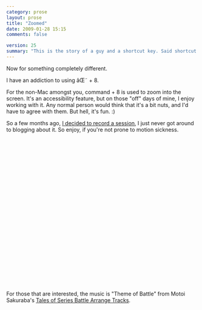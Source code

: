```yaml
---
category: prose
layout: prose
title: "Zoomed"
date: 2009-01-28 15:15
comments: false

version: 25
summary: "This is the story of a guy and a shortcut key. Said shortcut key is supposed to be used for accessibility, but sometimes said guy actually likes working with the mode on. If you don't easily get motion sick, take a look if you're not keen on trying it yourself."
---
```


Now for something completely different.

I have an addiction to using âŒ˜ + 8.

For the non-Mac amongst you, command + 8 is used to zoom into the screen. It's an accessibility feature, but on those "off" days of mine, I enjoy working with it. Any normal person would think that it's a bit nuts, and I'd have to agree with them. But hell, it's fun. :)

So a few months ago, [I decided to record a session][1], I just never got around to blogging about it. So enjoy, if you're not prone to motion sickness.

<object width="619" height="387"><param name="allowfullscreen" value="true" /><param name="allowscriptaccess" value="always" /><param name="movie" value="http://vimeo.com/moogaloop.swf?clip_id=2402462&amp;server=vimeo.com&amp;show_title=1&amp;show_byline=1&amp;show_portrait=0&amp;color=00ADEF&amp;fullscreen=1" /><embed src="http://vimeo.com/moogaloop.swf?clip_id=2402462&amp;server=vimeo.com&amp;show_title=1&amp;show_byline=1&amp;show_portrait=0&amp;color=00ADEF&amp;fullscreen=1" type="application/x-shockwave-flash" allowfullscreen="true" allowscriptaccess="always" width="619" height="387"></embed></object>

For those that are interested, the music is "Theme of Battle" from Motoi Sakuraba's [Tales of Series Battle Arrange Tracks][2].

[1]: http://vimeo.com/2402462
[2]: http://www.rpgfan.com/soundtracks/to-series-battle/index.html
